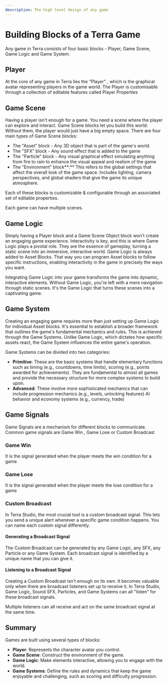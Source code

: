 ```yaml
---
description: The high level design of any game
---
```


# Building Blocks of a Terra Game

Any game in Terra consists of four basic blocks -  Player, Game Scene, Game Logic and Game System.&#x20;

## Player

At the core of any game in Terra lies the "Player" , which is the graphical avatar representing players in the game world. The Player is customisable through a collection of editable features called Player Properties

## Game Scene

Having a player isn't enough for a game. You need a scene where the player can explore and interact. Game Scene blocks let you build this world. Without them, the player would just have a big empty space. There are four main types of Game Scene blocks:

* The "Asset" block - Any 3D object that is part of the game's world.&#x20;
* The "SFX" block - Any sound effect  that is added to the game
* The "Particle" block - Any visual graphical effect simulating anything from fire to rain to enhance the visual appeal and realism of the game
* The "Environment" block**:** This refers to the global settings that affect the overall look of the game space. Includes lighting, camera perspectives, and global shaders that give the game its unique atmosphere.

Each of these blocks is customizable & configurable through an associated set of editable properties.&#x20;

Each game can have multiple scenes.&#x20;

## Game Logic

Simply having a Player block and a Game Scene Object block won't create an engaging game experience. Interactivity is key, and this is where Game Logic plays a pivotal role. They are the essence of gameplay, turning a static scene into an immersive, interactive world. Game Logic is always added to Asset Blocks. That way you can program Asset blocks to follow specific instructions, enabling interactivity in the game in precisely the ways you want.

Integrating Game Logic into your game transforms the game into dynamic, interactive elements. Without Game Logic, you're left with a mere navigation through static scenes. It's the Game Logic that turns these scenes into a captivating game.

## Game System

Creating an engaging game requires more than just setting up Game Logic for individual Asset blocks. It's essential to establish a broader framework that outlines the game's fundamental mechanics and rules. This is achieved through the Game Systems. Unlike Game Logic, which dictates how specific assets react, the Game System influences the entire game's operation.

Game Systems can be divided into two categories:

* **Primitive**: These are the basic systems that handle elementary functions such as timing (e.g., countdowns, time limits), scoring (e.g., points awarded for achievements). They are fundamental to almost all games and provide the necessary structure for more complex systems to build upon.
* **Advanced**: These involve more sophisticated mechanics that can include progression mechanics (e.g., levels, unlocking features) AI behavior and economy systems (e.g., currency, trade)

## Game Signals

Game Signals are a mechanism for different blocks to communicate. Common game signals are Game Win , Game Lose or Custom Broadcast&#x20;

### Game Win

It is the signal generated when the player meets the win condition for a game

### Game Lose

It is the signal generated when the player meets the lose condition for a game

### Custom Broadcast

In Terra Studio, the most crucial tool is a custom broadcast signal. This lets you send a unique alert whenever a specific game condition happens. You can name each custom signal differently.

#### Generating a Broadcast Signal

The Custom Broadcast can be generated by any Game Logic, any SFX, any Particle or any Game System. Each broadcast signal is identified by a unique name that you can give it.&#x20;

#### Listening to a Broadcast Signal

Creating a Custom Broadcast isn't enough on its own. It becomes valuable only when there are broadcast listeners set up to receive it. In Terra Studio, Game Logic, Sound SFX, Particles, and Game Systems can all "listen" for these broadcast signals.

Multiple listeners can all receive and act on the same broadcast signal at the same time.&#x20;

## Summary

Games are built using several types of blocks:

* **Player**: Represents the character avatar you control.
* **Game Scene**: Construct the environment of the game.
* **Game Logic**: Make elements interactive, allowing you to engage with the world.
* **Game Systems**: Define the rules and dynamics that keep the game enjoyable and challenging, such as scoring and difficulty progression.



